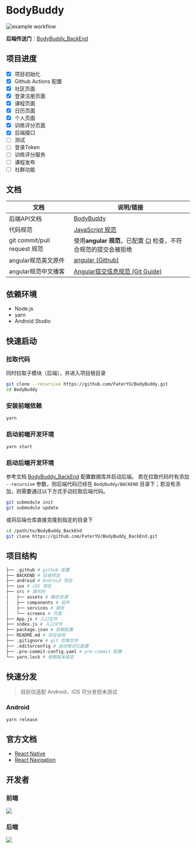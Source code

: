 # BodyBuddy

![example workflow](https://github.com/FaterYU/BodyBuddy/actions/workflows/main_ci.yml/badge.svg)

**后端传送门**：[BodyBuddy_BackEnd](https://github.com/FaterYU/BodyBuddy_BackEnd)

## 项目进度

- [x] 项目初始化
- [x] Github Actions 配置
- [x] 社区页面
- [x] 登录注册页面
- [x] 课程页面
- [x] 日历页面
- [x] 个人页面
- [x] 训练评分页面
- [x] 后端接口
- [ ] 测试
- [ ] 登录Token
- [ ] 训练评分服务
- [ ] 课程发布
- [ ] 社群功能

## 文档

| 文档                         | 说明/链接                                                                                                                                                  |
| ---------------------------- | ---------------------------------------------------------------------------------------------------------------------------------------------------------- |
| 后端API文档                  | [BodyBuddy](https://documenter.getpostman.com/view/20262088/2s9Ykt6enz)                                                                                    |
| 代码规范                     | [JavaScript 规范](https://zh-google-styleguide.readthedocs.io/en/latest/google-javascript-styleguide/javascript_language_rules/#)                          |
| git commit/pull request 规范 | 使用**angular 规范**，已配置 [CI](./.github/workflows/main_ci.yml) 检查，不符合规范的提交会被拒绝                                                          |
| angular规范英文原件          | [angular (Github)](https://github.com/angular/angular/blob/22b96b9/CONTRIBUTING.md#-commit-message-guidelines)                                             |
| angular规范中文播客          | [Angular提交信息规范 (Git Guide)](https://zj-git-guide.readthedocs.io/zh-cn/latest/message/Angular%E6%8F%90%E4%BA%A4%E4%BF%A1%E6%81%AF%E8%A7%84%E8%8C%83/) |

## 依赖环境

- Node.js
- yarn
- Android Studio

## 快速启动

### 拉取代码

同时拉取子模块（后端），并进入项目根目录

```bash
git clone --recursive https://github.com/FaterYU/BodyBuddy.git
cd BodyBuddy
```

### 安装前端依赖

```bash
yarn
```

### 启动前端开发环境

```bash
yarn start
```

### 启动后端开发环境

参考文档 [BodyBuddy_BackEnd](https://github.com/FaterYU/BodyBuddy_BackEnd) 配置数据库并启动后端。
若在拉取代码时有添加 `--recursive` 参数，则后端代码已经在 `BodyBuddy/BACKEND` 目录下；若没有添加，则需要通过以下方式手动拉取后端代码。
  
  ```bash
  git submodule init
  git submodule update
  ```

  或将后端仓库直接克隆到指定的目录下
  
  ```bash
  cd /path/to/BodyBuddy_BackEnd
  git clone https://github.com/FaterYU/BodyBuddy_BackEnd.git
  ```

## 项目结构

```bash
├── .github # github 配置
├── BACKEND # 后端项目
├── android # Android 项目
├── ios # iOS 项目
├── src # 源代码
│   ├── assets # 静态资源
│   ├── components # 组件
│   ├── services # 服务
│   └── screens # 页面
├── App.js # 入口文件
├── index.js # 入口文件
├── package.json # 依赖配置
├── README.md # 项目说明
├── .gitignore # git 忽略文件
├── .editorconfig # 自动格式化配置
├── .pre-commit-config.yaml # pre-commit 配置
└── yarn.lock # 依赖版本锁定
```

## 快速分发

> 目前仅适配 Android，iOS 可分发但未测试

### Android

```bash
yarn release
```

## 官方文档

- [React Native](https://reactnative.cn/docs/getting-started/)
- [React Navigation](https://reactnavigation.org/docs/getting-started/)

## 开发者

### 前端

<a href="https://github.com/FaterYU/BodyBuddy/graphs/contributors">
  <img src="https://contrib.rocks/image?repo=FaterYU/BodyBuddy" />
</a>

### 后端

<a href="https://github.com/FaterYU/BodyBuddy_BackEnd/graphs/contributors">
  <img src="https://contrib.rocks/image?repo=FaterYU/BodyBuddy_BackEnd" />
</a>
